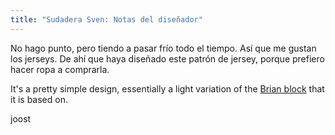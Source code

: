 ```yaml
---
title: "Sudadera Sven: Notas del diseñador"
---
```


No hago punto, pero tiendo a pasar frío todo el tiempo. Así que me gustan los jerseys. De ahí que haya diseñado este patrón de jersey, porque prefiero hacer ropa a comprarla.

It's a pretty simple design, essentially a light variation of the [Brian block](/designs/brian) that it is based on.

joost

